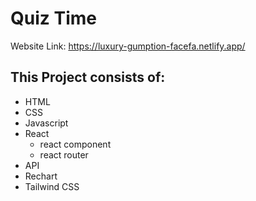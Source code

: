 # Quiz Time

Website Link: https://luxury-gumption-facefa.netlify.app/

## This Project consists of:

- HTML
- CSS
- Javascript
- React
  - react component
  - react router
- API
- Rechart
- Tailwind CSS
